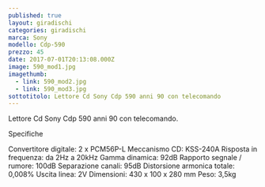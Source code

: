 ```yaml
---
published: true
layout: giradischi
categories: giradischi
marca: Sony
modello: Cdp-590
prezzo: 45
date: 2017-07-01T20:13:08.000Z
image: 590_mod1.jpg
imagethumb:
  - link: 590_mod2.jpg
  - link: 590_mod3.jpg
sottotitolo: Lettore Cd Sony Cdp 590 anni 90 con telecomando
---
```

Lettore Cd Sony Cdp 590 anni 90 con telecomando.

Specifiche

Convertitore digitale: 2 x PCM56P-L
Meccanismo CD: KSS-240A
Risposta in frequenza: da 2Hz a 20kHz
Gamma dinamica: 92dB
Rapporto segnale / rumore: 100dB
Separazione canali: 95dB
Distorsione armonica totale: 0,008%
Uscita linea: 2V
Dimensioni: 430 x 100 x 280 mm
Peso: 3,5kg
